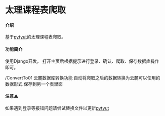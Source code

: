 # 太理课程表爬取

#### 介绍
基于[pytyut](https://github.com/TYUTtools/pytyut)的太理课程表爬取。

#### 功能简介
使用Django开发。
打开主页后根据提示进行登录、确认、爬取、保存数据库操作即可。

/ConvertTo01
云麓数据库转换功能
自动将爬取之后的数据转换为云麓可以使用的数据形式
保存到另一个表里面

#### 注意⚠️
如果遇到登录等报错问题请尝试替换文件以更新[pytyut](https://github.com/TYUTtools/pytyut)
